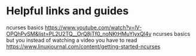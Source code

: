 # Helpful links and guides

ncurses basics https://www.youtube.com/watch?v=lV-OPQhPvSM&list=PL2U2TQ__OrQ8jTf0_noNKtHMuYlyxQl4v
ncurses basics but you instead of watching a video you have to read https://www.linuxjournal.com/content/getting-started-ncurses
